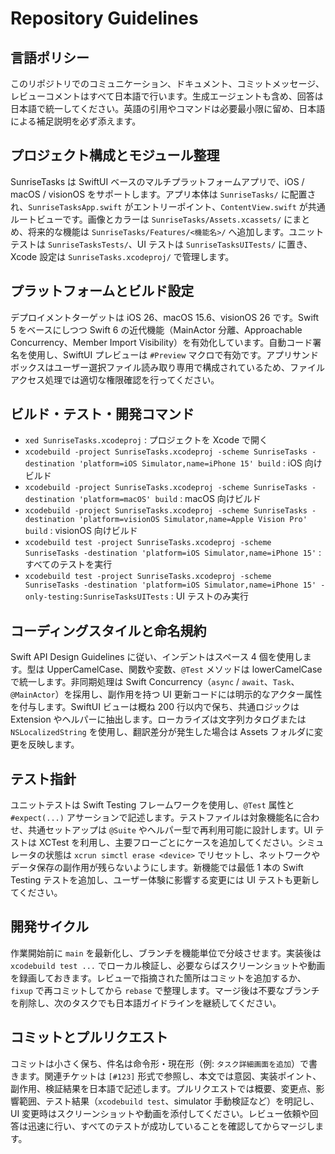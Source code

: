 # Repository Guidelines

## 言語ポリシー
このリポジトリでのコミュニケーション、ドキュメント、コミットメッセージ、レビューコメントはすべて日本語で行います。生成エージェントも含め、回答は日本語で統一してください。英語の引用やコマンドは必要最小限に留め、日本語による補足説明を必ず添えます。

## プロジェクト構成とモジュール整理
SunriseTasks は SwiftUI ベースのマルチプラットフォームアプリで、iOS / macOS / visionOS をサポートします。アプリ本体は `SunriseTasks/` に配置され、`SunriseTasksApp.swift` がエントリーポイント、`ContentView.swift` が共通ルートビューです。画像とカラーは `SunriseTasks/Assets.xcassets/` にまとめ、将来的な機能は `SunriseTasks/Features/<機能名>/` へ追加します。ユニットテストは `SunriseTasksTests/`、UI テストは `SunriseTasksUITests/` に置き、Xcode 設定は `SunriseTasks.xcodeproj/` で管理します。

## プラットフォームとビルド設定
デプロイメントターゲットは iOS 26、macOS 15.6、visionOS 26 です。Swift 5 をベースにしつつ Swift 6 の近代機能（MainActor 分離、Approachable Concurrency、Member Import Visibility）を有効化しています。自動コード署名を使用し、SwiftUI プレビューは `#Preview` マクロで有効です。アプリサンドボックスはユーザー選択ファイル読み取り専用で構成されているため、ファイルアクセス処理では適切な権限確認を行ってください。

## ビルド・テスト・開発コマンド
- `xed SunriseTasks.xcodeproj` : プロジェクトを Xcode で開く
- `xcodebuild -project SunriseTasks.xcodeproj -scheme SunriseTasks -destination 'platform=iOS Simulator,name=iPhone 15' build` : iOS 向けビルド
- `xcodebuild -project SunriseTasks.xcodeproj -scheme SunriseTasks -destination 'platform=macOS' build` : macOS 向けビルド
- `xcodebuild -project SunriseTasks.xcodeproj -scheme SunriseTasks -destination 'platform=visionOS Simulator,name=Apple Vision Pro' build` : visionOS 向けビルド
- `xcodebuild test -project SunriseTasks.xcodeproj -scheme SunriseTasks -destination 'platform=iOS Simulator,name=iPhone 15'` : すべてのテストを実行
- `xcodebuild test -project SunriseTasks.xcodeproj -scheme SunriseTasks -destination 'platform=iOS Simulator,name=iPhone 15' -only-testing:SunriseTasksUITests` : UI テストのみ実行

## コーディングスタイルと命名規約
Swift API Design Guidelines に従い、インデントはスペース 4 個を使用します。型は UpperCamelCase、関数や変数、`@Test` メソッドは lowerCamelCase で統一します。非同期処理は Swift Concurrency（`async` / `await`、`Task`、`@MainActor`）を採用し、副作用を持つ UI 更新コードには明示的なアクター属性を付与します。SwiftUI ビューは概ね 200 行以内で保ち、共通ロジックは Extension やヘルパーに抽出します。ローカライズは文字列カタログまたは `NSLocalizedString` を使用し、翻訳差分が発生した場合は Assets フォルダに変更を反映します。

## テスト指針
ユニットテストは Swift Testing フレームワークを使用し、`@Test` 属性と `#expect(...)` アサーションで記述します。テストファイルは対象機能名に合わせ、共通セットアップは `@Suite` やヘルパー型で再利用可能に設計します。UI テストは XCTest を利用し、主要フローごとにケースを追加してください。シミュレータの状態は `xcrun simctl erase <device>` でリセットし、ネットワークやデータ保存の副作用が残らないようにします。新機能では最低 1 本の Swift Testing テストを追加し、ユーザー体験に影響する変更には UI テストも更新してください。

## 開発サイクル
作業開始前に `main` を最新化し、ブランチを機能単位で分岐させます。実装後は `xcodebuild test ...` でローカル検証し、必要ならばスクリーンショットや動画を録画しておきます。レビューで指摘された箇所はコミットを追加するか、`fixup` で再コミットしてから `rebase` で整理します。マージ後は不要なブランチを削除し、次のタスクでも日本語ガイドラインを継続してください。

## コミットとプルリクエスト
コミットは小さく保ち、件名は命令形・現在形（例: `タスク詳細画面を追加`）で書きます。関連チケットは `[#123]` 形式で参照し、本文では意図、実装ポイント、副作用、検証結果を日本語で記述します。プルリクエストでは概要、変更点、影響範囲、テスト結果（`xcodebuild test`、simulator 手動検証など）を明記し、UI 変更時はスクリーンショットや動画を添付してください。レビュー依頼や回答は迅速に行い、すべてのテストが成功していることを確認してからマージします。
